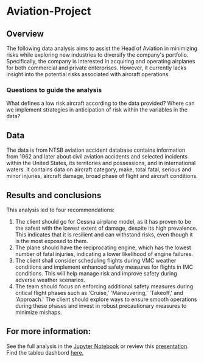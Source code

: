 # Aviation-Project
## Overview
The following data analysis aims to assist the Head of Aviation in minimizing risks while exploring new industries to diversify the company's portfolio. Specifically, the company is interested in acquiring and operating airplanes for both commercial and private enterprises. However, it currently lacks insight into the potential risks associated with aircraft operations.
### Questions to guide the analysis
What defines a low risk aircraft according to the data provided?
Where can we implement strategies in anticipation of risk within the variables in the data?
## Data
The data is from NTSB aviation accident database contains information from 1962 and later about civil aviation accidents and selected incidents within the United States, its territories and possessions, and in international waters. It contains data on aircraft category, make, total fatal, serious and minor injuries, aircraft damage, broad phase of flight and aircraft conditions.
## Results and conclusions
This analysis led to four recommendations:
1. The client should go for Cessna airplane model, as it has proven to be the safest with the lowest extent of damage, despite its high prevalence. This indicates that it is resilient and can withstand risks, even though it is the most exposed to them.
2. The plane should have the reciprocating engine, which has the lowest number of fatal injuries, indicating a lower likelihood of engine failures.
3. The client shall consider scheduling flights during VMC weather conditions and implement enhanced safety measures for flights in IMC conditions. This will help manage risk and improve safety during adverse weather scenarios.
4. The team should focus on enforcing additional safety measures during critical flight phases such as 'Cruise,' 'Maneuvering,' 'Takeoff,' and 'Approach.' The client should explore ways to ensure smooth operations during these phases and invest in robust precautionary measures to minimize mishaps.
## For more information:
See the full analysis in the [Jupyter Notebook](https://github.com/Kurgat-Bee/Aviation-Project/blob/main/Aviation%20data%20analysis.ipynb) or review this [presentation](https://github.com/Kurgat-Bee/Aviation-Project/blob/main/Aviation%20Presentation.pdf). Find the tableu dashbord [here.](https://public.tableau.com/views/AVIATIONDASHBOARD_17323733166750/AVIATIONDASHBOARD?:language=en-US&publish=yes&:sid=&:redirect=auth&:display_count=n&:origin=viz_share_link)
